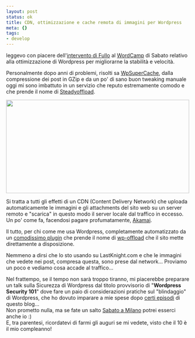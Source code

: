 ```yaml
--- 
layout: post
status: ok
title: CDN, ottimizzazione e cache remota di immagini per Wordpress
meta: {}
tags: 
- develop
---
```

leggevo con piacere dell'[intervento di Fullo][1] al [WordCamp][2] di Sabato relativo alla ottimizzazione di Wordpress per migliorarne la stabilità e velocità.  
  
Personalmente dopo anni di problemi, risolti sa [WpSuperCache][3], dalla compressione dei post in GZip e da un po' di sano buon tweaking manuale oggi mi sono imbattuto in un servizio che reputo estremamente comodo e che prende il nome di [Steadyoffload][4].  
  
<img src="http://fast.mgpf.it/offload.jpg" alt="" title="offload" width="500" height="255" class="aligncenter size-full wp-image-674" />
  
Si tratta a tutti gli effetti di un CDN (Content Delivery Network) che uploada automaticamente le immagini e gli attachments del sito web su un server remoto e "scarica" in questo modo il server locale dal traffico in eccesso. Un po' come fa, facendosi pagare profumatamente, [Akamai][5].  
  
Il tutto, per chi come me usa Wordpress, completamente automatizzato da un [comodissimo plugin][6] che prende il nome di [wp-offload][6] che il sito mette direttamente a disposizione.  
  
Nemmeno a dirsi che lo sto usando su LastKnight.com e che le immagini che vedete nei post, compresa questa, sono prese dal network... Proviamo un poco e vediamo cosa accade al traffico...  
  
Nel frattempo, se il tempo non sarà troppo tiranno, mi piacerebbe preparare un talk sulla Sicurezza di Wordpress dal titolo provvisorio di "**Wordpress Security 101**" dove fare un paio di considerazioni pratiche sul "blindaggio" di Wordpress, che ho dovuto imparare a mie spese dopo [certi episodi][8] di questo blog...  
Non prometto nulla, ma se fate un salto [Sabato a Milano][2] potrei esserci anche io :)  
E, tra parentesi, ricordatevi di farmi gli auguri se mi vedete, visto che il 10 è il mio compleanno!  
    
[1]: http://www.fullo.net/blog/archives/2008/05/08/piccoli-suggerimenti-per-rendere-wordpress-piu-performante/
[2]: http://barcamp.org/iwordcamp
[3]: http://ocaoimh.ie/wp-super-cache/
[4]: http://steadyoffload.com/
[5]: http://www.akamai.com/html/technology/visualizing_akamai.html
[6]: http://wordpress.org/extend/plugins/wp-offload/
[8]: http://www.lastknight.com/2008/01/29/di-nuovo-hackerato/  
  
 
